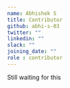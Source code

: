 ```yaml
---
name: Abhishek S
title: Contributor
github: abhi-s-03
twitter: ""
linkedin: ""
slack: ""
joining_date: ""
role : contributor
---
```


Still waiting for this
